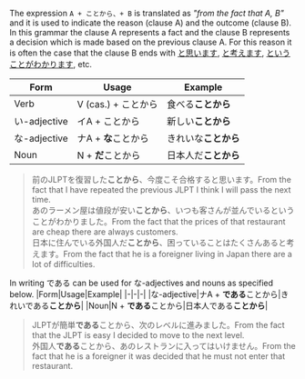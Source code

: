 The expression `A + ことから、+ B` is translated as *"from the fact that A, B"* and it is used to indicate the reason (clause A) and the outcome (clause B). In this grammar the clause A represents a fact and the clause B represents a decision which is made based on the previous clause A. For this reason it is often the case that the clause B ends with [と思います](w1589350), [と考えます](w1281020), [ということがわかります](w1606560), etc.

|Form|Usage|Example|
|-|-|-|
|Verb|V (cas.) + ことから|食べる**ことから**|
|い-adjective|イA + ことから|新しい**ことから**|
|な-adjective|ナA + **な**ことから|きれいな**ことから**|
|Noun|N + **だ**ことから|日本人だ**ことから**|

>前のJLPTを復習した**ことから**、今度こそ合格すると思います。From the fact that I have repeated the previous JLPT I think I will pass the next time.  
>あのラーメン屋は値段が安い**ことから**、いつも客さんが並んでいるということがわかりました。From the fact that the prices of that restaurant are cheap there are always customers.  
>日本に住んでいる外国人だ**ことから**、困っていることはたくさんあると考えます。From the fact that he is a foreigner living in Japan there are a lot of difficulties.

In writing である can be used for な-adjectives and nouns as specified below.
|Form|Usage|Example|
|-|-|-|
|な-adjective|ナA + **である**ことから|きれいである**ことから**|
|Noun|N + **である**ことから|日本人である**ことから**|

>JLPTが簡単**である**ことから、次のレベルに進みました。From the fact that the JLPT is easy I decided to move to the next level.  
>外国人**である**ことから、あのレストランに入ってはいけません。From the fact that he is a foreigner it was decided that he must not enter that restaurant.